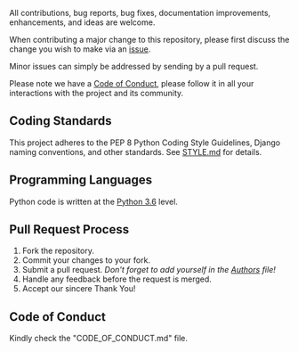 All contributions, bug reports, bug fixes, documentation improvements, enhancements, and ideas are welcome.



When contributing a major change to this repository, please first discuss the
change you wish to make via an [issue](contributing/ISSUES.md). 

Minor issues can simply
be addressed by sending by a pull request.

Please note we have a [Code of Conduct](#code-of-conduct), please follow it in
all your interactions with the project and its community.

## Coding Standards

This project adheres to the PEP 8 Python Coding Style Guidelines, Django naming
conventions, and other standards.  See [STYLE.md](docs/STYLE.md) for details.

## Programming Languages
Python code is written at the [Python 3.6](https://docs.python.org/3.6/) level.


## Pull Request Process

1. Fork the repository.
2. Commit your changes to your fork.
3. Submit a pull request. _Don't forget to add yourself in the [Authors](Authors) file!_
4. Handle any feedback before the request is merged.
5. Accept our sincere Thank You!

## Code of Conduct
Kindly check the "CODE_OF_CONDUCT.md" file.
